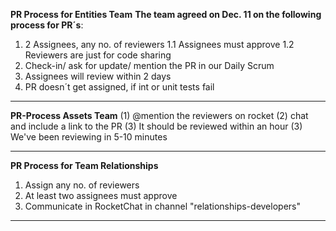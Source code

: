 **PR Process for Entities Team**
**The team agreed on Dec. 11 on the following process for PR´s**:
1.	2 Assignees, any no. of reviewers 
  1.1 Assignees must approve 
  1.2 Reviewers are just for code sharing 
2.	Check-in/ ask for update/ mention the PR in our Daily Scrum
3.	Assignees will review within 2 days 
4.	PR doesn´t get assigned, if int or unit tests fail 
---


**PR-Process Assets Team**
(1) @mention the reviewers on rocket
(2) chat and include a link to the PR
(3) It should be reviewed within an hour
(3) We've been reviewing in 5-10 minutes



---
**PR Process for Team Relationships**
1) Assign any no. of reviewers 
2) At least two assignees must approve 
3) Communicate in RocketChat in channel "relationships-developers"
---

